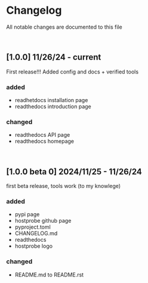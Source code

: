 # Changelog
All notable changes are documented to this file

&nbsp;

## [1.0.0] 11/26/24 - current
First release!!! Added config and docs + verified tools
### added
- readhetdocs installation page
- readthedocs introduction page

### changed
- readthedocs API page
- readthedocs homepage

&nbsp;

## [1.0.0 beta 0] 2024/11/25 - 11/26/24
first beta release, tools work (to my knowlege)
### added
- pypi page
- hostprobe github page
- pyproject.toml
- CHANGELOG.md
- readthedocs
- hostprobe logo

### changed
- README.md to README.rst
